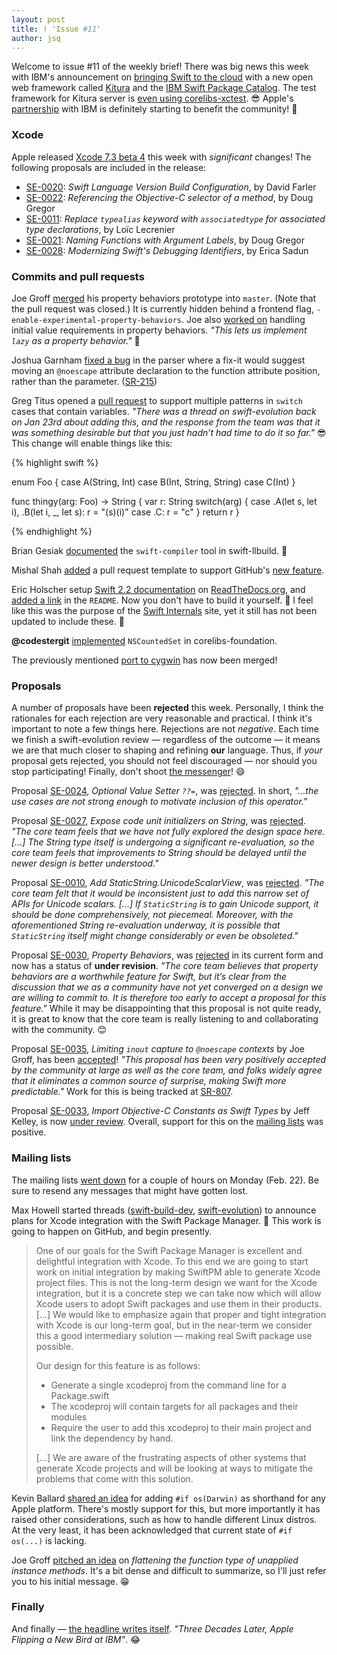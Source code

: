 ```yaml
---
layout: post
title: ! 'Issue #11'
author: jsq
---
```


Welcome to issue #11 of the weekly brief! There was big news this week with IBM's announcement on [bringing Swift to the cloud](http://www.ibm.com/cloud-computing/bluemix/swift/) with a new open web framework called [Kitura](https://github.com/ibm-swift/kitura) and the [IBM Swift Package Catalog](https://swiftpkgs.ng.bluemix.net). The test framework for Kitura server is [even using corelibs-xctest](https://twitter.com/modocache/status/701807962302586880). 😎 Apple's [partnership](http://www.apple.com/business/mobile-enterprise-apps/) with IBM is definitely starting to benefit the community! 🎉

<!--excerpt-->

### Xcode

Apple released [Xcode 7.3 beta 4](http://adcdownload.apple.com/Developer_Tools/Xcode_7.3_beta_4/Xcode_7.3_beta_4_Release_Notes.pdf) this week with *significant* changes! The following proposals are included in the release:

- [SE-0020](https://github.com/apple/swift-evolution/blob/master/proposals/0020-if-swift-version.md): *Swift Language Version Build Configuration*, by David Farler
- [SE-0022](https://github.com/apple/swift-evolution/blob/master/proposals/0022-objc-selectors.md): *Referencing the Objective-C selector of a method*, by Doug Gregor
- [SE-0011](https://github.com/apple/swift-evolution/blob/master/proposals/0011-replace-typealias-associated.md): *Replace `typealias` keyword with `associatedtype` for associated type declarations*, by Loïc Lecrenier
- [SE-0021](https://github.com/apple/swift-evolution/blob/master/proposals/0021-generalized-naming.md): *Naming Functions with Argument Labels*, by Doug Gregor
- [SE-0028](https://github.com/apple/swift-evolution/blob/master/proposals/0028-modernizing-debug-identifiers.md): *Modernizing Swift's Debugging Identifiers*, by Erica Sadun

### Commits and pull requests

Joe Groff [merged](https://github.com/apple/swift/pull/1297) his property behaviors prototype into `master`. (Note that the pull request was closed.) It is currently hidden behind a frontend flag, `-enable-experimental-property-behaviors`. Joe also [worked on](https://github.com/apple/swift/pull/1385) handling initial value requirements in property behaviors. *"This lets us implement `lazy` as a property behavior."* 🎉

Joshua Garnham [fixed a bug](https://github.com/apple/swift/pull/1197) in the parser where a fix-it would suggest moving an `@noescape` attribute declaration to the function attribute position, rather than the parameter. ([SR-215](https://bugs.swift.org/browse/SR-215))

Greg Titus opened a [pull request](https://github.com/apple/swift/pull/1383) to support multiple patterns in `switch` cases that contain variables. *"There was a thread on swift-evolution back on Jan 23rd about adding this, and the response from the team was that it was something desirable but that you just hadn’t had time to do it so far."* 😎 This change will enable things like this:

{% highlight swift %}

enum Foo {
  case A(String, Int)
  case B(Int, String, String)
  case C(Int)
}

func thingy(arg: Foo) -> String {
  var r: String
  switch(arg) {
  case .A(let s, let i), .B(let i, _, let s):
    r = "\(s)\(i)"
  case .C:
    r = "c"
  }
  return r
}

{% endhighlight %}

Brian Gesiak [documented](https://github.com/apple/swift-llbuild/pull/8) the `swift-compiler` tool in swift-llbuild. 🙇

Mishal Shah [added](https://github.com/apple/swift/pull/1360) a pull request template to support GitHub's [new feature](https://github.com/blog/2111-issue-and-pull-request-templates).

Eric Holscher setup [Swift 2.2 documentation](http://apple-swift.readthedocs.org/en/latest/index.html) on [ReadTheDocs.org](https://readthedocs.org), and [added a link](https://github.com/apple/swift/pull/44) in the `README`. Now you don't have to build it yourself. 👏 I feel like this was the purpose of the [Swift Internals](http://apple.github.io/swift-internals/) site, yet it still has not been updated to include these. 🤔

**@codestergit** [implemented](https://github.com/apple/swift-corelibs-foundation/pull/88) `NSCountedSet` in corelibs-foundation.

The previously mentioned [port to cygwin](https://github.com/apple/swift/pull/1108) has now been merged!

### Proposals

A number of proposals have been **rejected** this week. Personally, I think the rationales for each rejection are very reasonable and practical. I think it's important to note a few things here. Rejections are not *negative*. Each time we finish a swift-evolution review &mdash; regardless of the outcome &mdash; it means we are that much closer to shaping and refining **our** language. Thus, if *your* proposal gets rejected, you should not feel discouraged &mdash; nor should you stop participating! Finally, don't shoot [the messenger](https://twitter.com/dgregor79/status/702014672065531904)! 😄

Proposal [SE-0024](https://github.com/apple/swift-evolution/blob/master/proposals/0024-optional-value-setter.md), *Optional Value Setter `??=`*, was [rejected](https://lists.swift.org/pipermail/swift-evolution-announce/2016-February/000043.html). In short, *"...the use cases are not strong enough to motivate inclusion of this operator."*

Proposal [SE-0027](https://github.com/apple/swift-evolution/blob/master/proposals/0027-string-from-code-units.md), *Expose code unit initializers on String*, was [rejected](https://lists.swift.org/pipermail/swift-evolution-announce/2016-February/000044.html). *"The core team feels that we have not fully explored the design space here. [...] The String type itself is undergoing a significant re-evaluation, so the core team feels that improvements to String should be delayed until the newer design is better understood."*

Proposal [SE-0010](https://github.com/apple/swift-evolution/blob/master/proposals/0010-add-staticstring-unicodescalarview.md), *Add  StaticString.UnicodeScalarView*, was [rejected](https://lists.swift.org/pipermail/swift-evolution-announce/2016-February/000045.html). *"The core team felt that it would be inconsistent just to add this narrow set of APIs for Unicode scalars. [...] If `StaticString` is to gain Unicode support, it should be done comprehensively, not piecemeal. Moreover, with the aforementioned String re-evaluation underway, it is possible that `StaticString` itself might change considerably or even be obsoleted."*

Proposal [SE-0030](https://github.com/apple/swift-evolution/blob/master/proposals/0030-property-behavior-decls.md), *Property Behaviors*, was [rejected](https://lists.swift.org/pipermail/swift-evolution-announce/2016-February/000047.html) in its current form and now has a status of **under revision**. *"The core team believes that property behaviors are a worthwhile feature for Swift, but it’s clear from the discussion that we as a community have not yet converged on a design we are willing to commit to. It is therefore too early to accept a proposal for this feature."* While it may be disappointing that this proposal is not quite ready, it is great to know that the core team is really listening to and collaborating with the community. 😊

Proposal [SE-0035](https://github.com/apple/swift-evolution/blob/master/proposals/0035-limit-inout-capture.md), *Limiting `inout` capture to `@noescape` contexts* by Joe Groff, has been [accepted](https://lists.swift.org/pipermail/swift-evolution-announce/2016-February/000046.html)! *"This proposal has been very positively accepted by the community at large as well as the core team, and folks widely agree that it eliminates a common source of surprise, making Swift more predictable."* Work for this is being tracked at [SR-807](https://bugs.swift.org/browse/SR-807).

Proposal [SE-0033](https://github.com/apple/swift-evolution/blob/master/proposals/0033-import-objc-constants.md), *Import Objective-C Constants as Swift Types* by Jeff Kelley, is now [under review](https://lists.swift.org/pipermail/swift-evolution-announce/2016-February/000042.html). Overall, support for this on the [mailing lists](https://lists.swift.org/pipermail/swift-evolution/Week-of-Mon-20160118/006904.html) was positive.

### Mailing lists

The mailing lists [went down](https://lists.swift.org/pipermail/swift-evolution/Week-of-Mon-20160222/010842.html) for a couple of hours on Monday (Feb. 22). Be sure to resend any messages that might have gotten lost.

Max Howell started threads ([swift-build-dev](https://lists.swift.org/pipermail/swift-build-dev/Week-of-Mon-20160215/000272.html), [swift-evolution](https://lists.swift.org/pipermail/swift-evolution/Week-of-Mon-20160215/010679.html)) to announce plans for Xcode integration with the Swift Package Manager. 🎉 This work is going to happen on GitHub, and begin presently.

> One of our goals for the Swift Package Manager is excellent and delightful integration with Xcode.
To this end we are going to start work on initial integration by making SwiftPM able to generate Xcode project files. This is not the long-term design we want for the Xcode integration, but it is a concrete step we can take now which will allow Xcode users to adopt Swift packages and use them in their products. [...] We would like to emphasize again that proper and tight integration with Xcode is our long-term goal, but in the near-term we consider this a good intermediary solution &mdash; making real Swift package use possible.
>
>Our design for this feature is as follows:
>
>* Generate a single xcodeproj from the command line for a Package.swift
>* The xcodeproj will contain targets for all packages and their modules
>* Require the user to add this xcodeproj to their main project and link the dependency by hand.
>
> [...] We are aware of the frustrating aspects of other systems that generate Xcode projects and will be looking at ways to mitigate the problems that come with this solution.

Kevin Ballard [shared an idea](https://lists.swift.org/pipermail/swift-evolution/Week-of-Mon-20160215/010693.html) for adding `#if os(Darwin)` as shorthand for any Apple platform. There's mostly support for this, but more importantly it has raised other considerations, such as how to handle different Linux distros. At the very least, it has been acknowledged that current state of `#if os(...)` is lacking.

Joe Groff [pitched an idea](https://lists.swift.org/pipermail/swift-evolution/Week-of-Mon-20160222/010843.html) on *flattening the function type of unapplied instance methods*. It's a bit dense and difficult to summarize, so I'll just refer you to his initial message. 😁

### Finally

And finally &mdash; [the headline writes itself](https://twitter.com/jckarter/status/702185887296163840). *"Three Decades Later, Apple Flipping a New Bird at IBM"*. 😂
